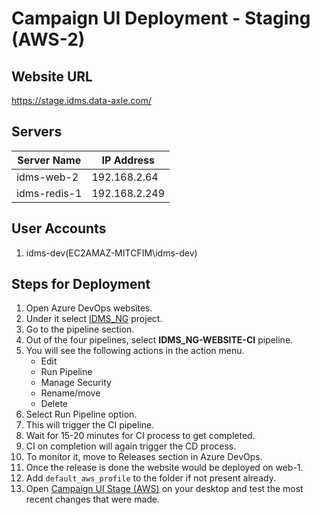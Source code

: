 # Campaign UI Deployment - Staging (AWS-2)

## Website URL

https://stage.idms.data-axle.com/


## Servers

| Server Name  | IP Address  |
|--|--|
|idms-web-2  |192.168.2.64  |
|idms-redis-1  |192.168.2.249  |

## User Accounts

 1. idms-dev(EC2AMAZ-MITCFIM\idms-dev)

## Steps for Deployment
 1. Open Azure DevOps websites.
 2. Under it select [IDMS_NG](https://infogroupidms.visualstudio.com/IDMS_NG) project.
 3. Go to the pipeline section.
 4. Out of the four pipelines, select **IDMS_NG-WEBSITE-CI** pipeline.
 5. You will see the following actions in the action menu.
	  - Edit
	  - Run Pipeline
	  - Manage Security
	  - Rename/move
	  - Delete
6. Select Run Pipeline option.
7. This will trigger the CI pipeline.
8. Wait for 15-20 minutes for CI process to get completed.
9. CI on completion will again trigger the CD process.
10. To monitor it, move to Releases section in Azure DevOps.
11. Once the release is done the website would be deployed on web-1.
12. Add `default_aws_profile` to the folder if not present already.
13. Open [Campaign UI Stage (AWS)](https://stage.idms.data-axle.com/) on your desktop and test the most recent changes that were made.
